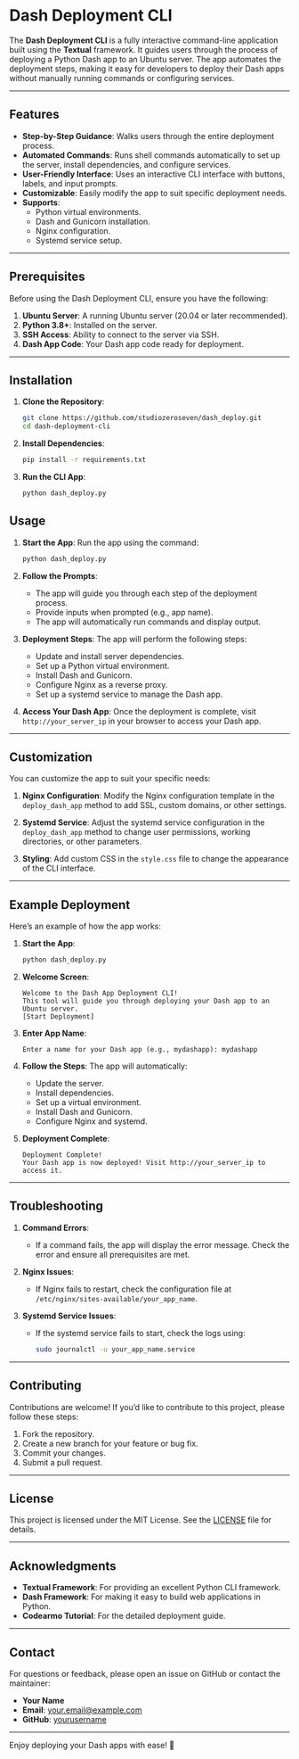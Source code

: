 # Dash Deployment CLI

The **Dash Deployment CLI** is a fully interactive command-line application built using the **Textual** framework. It guides users through the process of deploying a Python Dash app to an Ubuntu server. The app automates the deployment steps, making it easy for developers to deploy their Dash apps without manually running commands or configuring services.

---

## Features

- **Step-by-Step Guidance**: Walks users through the entire deployment process.
- **Automated Commands**: Runs shell commands automatically to set up the server, install dependencies, and configure services.
- **User-Friendly Interface**: Uses an interactive CLI interface with buttons, labels, and input prompts.
- **Customizable**: Easily modify the app to suit specific deployment needs.
- **Supports**:
  - Python virtual environments.
  - Dash and Gunicorn installation.
  - Nginx configuration.
  - Systemd service setup.

---

## Prerequisites

Before using the Dash Deployment CLI, ensure you have the following:

1. **Ubuntu Server**: A running Ubuntu server (20.04 or later recommended).
2. **Python 3.8+**: Installed on the server.
3. **SSH Access**: Ability to connect to the server via SSH.
4. **Dash App Code**: Your Dash app code ready for deployment.

---

## Installation

1. **Clone the Repository**:
   ```bash
   git clone https://github.com/studiozeroseven/dash_deploy.git
   cd dash-deployment-cli
   ```

2. **Install Dependencies**:
   ```bash
   pip install -r requirements.txt
   ```

3. **Run the CLI App**:
   ```bash
   python dash_deploy.py
   ```

## Usage

1. **Start the App**:
   Run the app using the command:
   ```bash
   python dash_deploy.py
   ```

2. **Follow the Prompts**:
   - The app will guide you through each step of the deployment process.
   - Provide inputs when prompted (e.g., app name).
   - The app will automatically run commands and display output.

3. **Deployment Steps**:
   The app will perform the following steps:
   - Update and install server dependencies.
   - Set up a Python virtual environment.
   - Install Dash and Gunicorn.
   - Configure Nginx as a reverse proxy.
   - Set up a systemd service to manage the Dash app.

4. **Access Your Dash App**:
   Once the deployment is complete, visit `http://your_server_ip` in your browser to access your Dash app.

---

## Customization

You can customize the app to suit your specific needs:

1. **Nginx Configuration**:
   Modify the Nginx configuration template in the `deploy_dash_app` method to add SSL, custom domains, or other settings.

2. **Systemd Service**:
   Adjust the systemd service configuration in the `deploy_dash_app` method to change user permissions, working directories, or other parameters.

3. **Styling**:
   Add custom CSS in the `style.css` file to change the appearance of the CLI interface.

---

## Example Deployment

Here’s an example of how the app works:

1. **Start the App**:
   ```bash
   python dash_deploy.py
   ```

2. **Welcome Screen**:
   ```
   Welcome to the Dash App Deployment CLI!
   This tool will guide you through deploying your Dash app to an Ubuntu server.
   [Start Deployment]
   ```

3. **Enter App Name**:
   ```
   Enter a name for your Dash app (e.g., mydashapp): mydashapp
   ```

4. **Follow the Steps**:
   The app will automatically:
   - Update the server.
   - Install dependencies.
   - Set up a virtual environment.
   - Install Dash and Gunicorn.
   - Configure Nginx and systemd.

5. **Deployment Complete**:
   ```
   Deployment Complete!
   Your Dash app is now deployed! Visit http://your_server_ip to access it.
   ```

---

## Troubleshooting

1. **Command Errors**:
   - If a command fails, the app will display the error message. Check the error and ensure all prerequisites are met.

2. **Nginx Issues**:
   - If Nginx fails to restart, check the configuration file at `/etc/nginx/sites-available/your_app_name`.

3. **Systemd Service Issues**:
   - If the systemd service fails to start, check the logs using:
     ```bash
     sudo journalctl -u your_app_name.service
     ```

---

## Contributing

Contributions are welcome! If you’d like to contribute to this project, please follow these steps:

1. Fork the repository.
2. Create a new branch for your feature or bug fix.
3. Commit your changes.
4. Submit a pull request.

---

## License

This project is licensed under the MIT License. See the [LICENSE](LICENSE) file for details.

---

## Acknowledgments

- **Textual Framework**: For providing an excellent Python CLI framework.
- **Dash Framework**: For making it easy to build web applications in Python.
- **Codearmo Tutorial**: For the detailed deployment guide.

---

## Contact

For questions or feedback, please open an issue on GitHub or contact the maintainer:

- **Your Name**
- **Email**: your.email@example.com
- **GitHub**: [yourusername](https://github.com/yourusername)

---

Enjoy deploying your Dash apps with ease! 🚀
```
